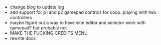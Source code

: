 - change blog to update log
- add support for p1 and p2 gamepad controls for coop. playing with two controllers
- maybe figure out a way to have skin editor and selector work with gamepad? but probably not
- MAKE THE FUCKING CREDITS MENU
- rewrite docs
